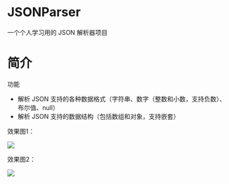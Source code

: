 # JSONParser
一个个人学习用的 JSON 解析器项目

简介
===

功能
- 解析 JSON 支持的各种数据格式（字符串、数字（整数和小数，支持负数）、布尔值、null）
- 解析 JSON 支持的数据结构（包括数组和对象，支持嵌套）

效果图1：

<img src='https://github.com/sumNerGL/JSONParser/blob/master/screenshot/tree1.png' />

效果图2：

<img src='https://github.com/sumNerGL/JSONParser/blob/master/screenshot/tree2.png' />
